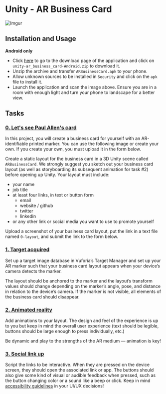 # Unity - AR Business Card
![Imgur](https://i.imgur.com/z0n2EbN.png)

## Installation and Usage
**Android only**
- Click [here](https://github.com/adut24/holbertonschool-unity/releases/tag/v1.0-Unity-AR-Business-Card) to go to the download page of the application and click on `unity-ar_business_card-Android.zip` to download it.
- Unzip the archive and transfer `ARBusinessCard.apk` to your phone.
- Allow unknown sources to be installed in `Security` and click on the `apk` file to install it.
- Launch the application and scan the image above. Ensure you are in a room with enough light and turn your phone to landscape for a better view.

## Tasks
### [0. Let's see Paul Allen's card](./0-layout)
In this project, you will create a business card for yourself with an AR-identifiable printed marker. You can use the following image or create your own. If you create your own, you must upload it in the form below.

Create a static layout for the business card in a 3D Unity scene called `ARBusinessCard`. We strongly suggest you sketch out your business card layout (as well as storyboarding its subsequent animation for task #2) before opening up Unity. Your layout must include:
- your name
- job title
- at least four links, in text or button form
	- email
	- website / github
	- twitter
	- linkedin
- or any other link or social media you want to use to promote yourself

Upload a screenshot of your business card layout, put the link in a text file named `0-layout`, and submit the link to the form below.

### [1. Target acquired](./Assets/Scenes/ARBusinessCard.unity)
Set up a target image database in Vuforia’s Target Manager and set up your AR marker such that your business card layout appears when your device’s camera detects the marker.

The layout should be anchored to the marker and the layout’s transform values should change depending on the marker’s angle, pose, and distance in relation to the device’s camera. If the marker is not visible, all elements of the business card should disappear.

### [2. Animated reality](./Assets/Scenes/ARBusinessCard.unity)
Add animations to your layout. The design and feel of the experience is up to you but keep in mind the overall user experience (text should be legible, buttons should be large enough to press individually, etc.)

Be dynamic and play to the strengths of the AR medium — animation is key!

### [3. Social link up](./Assets/Scenes/ARBusinessCard.unity)
Script the links to be interactive. When they are pressed on the device screen, they should open the associated link or app. The buttons should also give some kind of visual or audible feedback when pressed, such as the button changing color or a sound like a beep or click. Keep in mind [accessibility guidelines](https://gettecla.com/blogs/news/augmented-reality-and-accessibility) in your UI/UX decisions!
